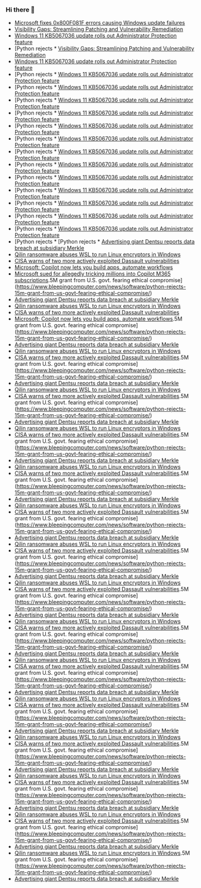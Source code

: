 ### Hi there 👋

<!--START_SECTION:feed-->
* [Microsoft fixes 0x800F081F errors causing Windows update failures](https://www.bleepingcomputer.com/news/microsoft/microsoft-fixes-0x800f081f-errors-causing-windows-update-failures/)
* [Visibility Gaps: Streamlining Patching and Vulnerability Remediation](https://www.bleepingcomputer.com/news/security/visibility-gaps-streamlining-patching-and-vulnerability-remediation/)
* [Windows 11 KB5067036 update rolls out Administrator Protection feature](https://www.bleepingcomputer.com/news/microsoft/windows-11-kb5067036-update-rolls-out-administrator-protection-feature/)
* [Python rejects * [Visibility Gaps: Streamlining Patching and Vulnerability Remediation](https://www.bleepingcomputer.com/news/security/visibility-gaps-streamlining-patching-and-vulnerability-remediation/)
* [Windows 11 KB5067036 update rolls out Administrator Protection feature](https://www.bleepingcomputer.com/news/microsoft/windows-11-kb5067036-update-rolls-out-administrator-protection-feature/)
* [Python rejects * [Windows 11 KB5067036 update rolls out Administrator Protection feature](https://www.bleepingcomputer.com/news/microsoft/windows-11-kb5067036-update-rolls-out-administrator-protection-feature/)
* [Python rejects * [Windows 11 KB5067036 update rolls out Administrator Protection feature](https://www.bleepingcomputer.com/news/microsoft/windows-11-kb5067036-update-rolls-out-administrator-protection-feature/)
* [Python rejects * [Windows 11 KB5067036 update rolls out Administrator Protection feature](https://www.bleepingcomputer.com/news/microsoft/windows-11-kb5067036-update-rolls-out-administrator-protection-feature/)
* [Python rejects * [Windows 11 KB5067036 update rolls out Administrator Protection feature](https://www.bleepingcomputer.com/news/microsoft/windows-11-kb5067036-update-rolls-out-administrator-protection-feature/)
* [Python rejects * [Windows 11 KB5067036 update rolls out Administrator Protection feature](https://www.bleepingcomputer.com/news/microsoft/windows-11-kb5067036-update-rolls-out-administrator-protection-feature/)
* [Python rejects * [Windows 11 KB5067036 update rolls out Administrator Protection feature](https://www.bleepingcomputer.com/news/microsoft/windows-11-kb5067036-update-rolls-out-administrator-protection-feature/)
* [Python rejects * [Windows 11 KB5067036 update rolls out Administrator Protection feature](https://www.bleepingcomputer.com/news/microsoft/windows-11-kb5067036-update-rolls-out-administrator-protection-feature/)
* [Python rejects * [Windows 11 KB5067036 update rolls out Administrator Protection feature](https://www.bleepingcomputer.com/news/microsoft/windows-11-kb5067036-update-rolls-out-administrator-protection-feature/)
* [Python rejects * [Windows 11 KB5067036 update rolls out Administrator Protection feature](https://www.bleepingcomputer.com/news/microsoft/windows-11-kb5067036-update-rolls-out-administrator-protection-feature/)
* [Python rejects * [Windows 11 KB5067036 update rolls out Administrator Protection feature](https://www.bleepingcomputer.com/news/microsoft/windows-11-kb5067036-update-rolls-out-administrator-protection-feature/)
* [Python rejects * [Windows 11 KB5067036 update rolls out Administrator Protection feature](https://www.bleepingcomputer.com/news/microsoft/windows-11-kb5067036-update-rolls-out-administrator-protection-feature/)
* [Python rejects * [Windows 11 KB5067036 update rolls out Administrator Protection feature](https://www.bleepingcomputer.com/news/microsoft/windows-11-kb5067036-update-rolls-out-administrator-protection-feature/)
* [Python rejects * [Windows 11 KB5067036 update rolls out Administrator Protection feature](https://www.bleepingcomputer.com/news/microsoft/windows-11-kb5067036-update-rolls-out-administrator-protection-feature/)
* [Python rejects * [Python rejects * [Advertising giant Dentsu reports data breach at subsidiary Merkle](https://www.bleepingcomputer.com/news/security/advertising-giant-dentsu-reports-data-breach-at-subsidiary-merkle/)
* [Qilin ransomware abuses WSL to run Linux encryptors in Windows](https://www.bleepingcomputer.com/news/security/qilin-ransomware-abuses-wsl-to-run-linux-encryptors-in-windows/)
* [CISA warns of two more actively exploited Dassault vulnerabilities](https://www.bleepingcomputer.com/news/security/cisa-warns-of-two-more-actively-exploited-dassault-vulnerabilities/)
* [Microsoft: Copilot now lets you build apps, automate workflows](https://www.bleepingcomputer.com/news/microsoft/microsoft-copilot-now-lets-you-build-apps-automate-workflows/)
* [Microsoft sued for allegedly tricking millions into Copilot M365 subscriptions](https://www.bleepingcomputer.com/news/microsoft/microsoft-sued-for-allegedly-tricking-millions-into-copilot-m365-subscriptions/).5M grant from U.S. govt. fearing ethical compromise](https://www.bleepingcomputer.com/news/software/python-rejects-15m-grant-from-us-govt-fearing-ethical-compromise/)
* [Advertising giant Dentsu reports data breach at subsidiary Merkle](https://www.bleepingcomputer.com/news/security/advertising-giant-dentsu-reports-data-breach-at-subsidiary-merkle/)
* [Qilin ransomware abuses WSL to run Linux encryptors in Windows](https://www.bleepingcomputer.com/news/security/qilin-ransomware-abuses-wsl-to-run-linux-encryptors-in-windows/)
* [CISA warns of two more actively exploited Dassault vulnerabilities](https://www.bleepingcomputer.com/news/security/cisa-warns-of-two-more-actively-exploited-dassault-vulnerabilities/)
* [Microsoft: Copilot now lets you build apps, automate workflows](https://www.bleepingcomputer.com/news/microsoft/microsoft-copilot-now-lets-you-build-apps-automate-workflows/).5M grant from U.S. govt. fearing ethical compromise](https://www.bleepingcomputer.com/news/software/python-rejects-15m-grant-from-us-govt-fearing-ethical-compromise/)
* [Advertising giant Dentsu reports data breach at subsidiary Merkle](https://www.bleepingcomputer.com/news/security/advertising-giant-dentsu-reports-data-breach-at-subsidiary-merkle/)
* [Qilin ransomware abuses WSL to run Linux encryptors in Windows](https://www.bleepingcomputer.com/news/security/qilin-ransomware-abuses-wsl-to-run-linux-encryptors-in-windows/)
* [CISA warns of two more actively exploited Dassault vulnerabilities](https://www.bleepingcomputer.com/news/security/cisa-warns-of-two-more-actively-exploited-dassault-vulnerabilities/).5M grant from U.S. govt. fearing ethical compromise](https://www.bleepingcomputer.com/news/software/python-rejects-15m-grant-from-us-govt-fearing-ethical-compromise/)
* [Advertising giant Dentsu reports data breach at subsidiary Merkle](https://www.bleepingcomputer.com/news/security/advertising-giant-dentsu-reports-data-breach-at-subsidiary-merkle/)
* [Qilin ransomware abuses WSL to run Linux encryptors in Windows](https://www.bleepingcomputer.com/news/security/qilin-ransomware-abuses-wsl-to-run-linux-encryptors-in-windows/)
* [CISA warns of two more actively exploited Dassault vulnerabilities](https://www.bleepingcomputer.com/news/security/cisa-warns-of-two-more-actively-exploited-dassault-vulnerabilities/).5M grant from U.S. govt. fearing ethical compromise](https://www.bleepingcomputer.com/news/software/python-rejects-15m-grant-from-us-govt-fearing-ethical-compromise/)
* [Advertising giant Dentsu reports data breach at subsidiary Merkle](https://www.bleepingcomputer.com/news/security/advertising-giant-dentsu-reports-data-breach-at-subsidiary-merkle/)
* [Qilin ransomware abuses WSL to run Linux encryptors in Windows](https://www.bleepingcomputer.com/news/security/qilin-ransomware-abuses-wsl-to-run-linux-encryptors-in-windows/)
* [CISA warns of two more actively exploited Dassault vulnerabilities](https://www.bleepingcomputer.com/news/security/cisa-warns-of-two-more-actively-exploited-dassault-vulnerabilities/).5M grant from U.S. govt. fearing ethical compromise](https://www.bleepingcomputer.com/news/software/python-rejects-15m-grant-from-us-govt-fearing-ethical-compromise/)
* [Advertising giant Dentsu reports data breach at subsidiary Merkle](https://www.bleepingcomputer.com/news/security/advertising-giant-dentsu-reports-data-breach-at-subsidiary-merkle/)
* [Qilin ransomware abuses WSL to run Linux encryptors in Windows](https://www.bleepingcomputer.com/news/security/qilin-ransomware-abuses-wsl-to-run-linux-encryptors-in-windows/)
* [CISA warns of two more actively exploited Dassault vulnerabilities](https://www.bleepingcomputer.com/news/security/cisa-warns-of-two-more-actively-exploited-dassault-vulnerabilities/).5M grant from U.S. govt. fearing ethical compromise](https://www.bleepingcomputer.com/news/software/python-rejects-15m-grant-from-us-govt-fearing-ethical-compromise/)
* [Advertising giant Dentsu reports data breach at subsidiary Merkle](https://www.bleepingcomputer.com/news/security/advertising-giant-dentsu-reports-data-breach-at-subsidiary-merkle/)
* [Qilin ransomware abuses WSL to run Linux encryptors in Windows](https://www.bleepingcomputer.com/news/security/qilin-ransomware-abuses-wsl-to-run-linux-encryptors-in-windows/)
* [CISA warns of two more actively exploited Dassault vulnerabilities](https://www.bleepingcomputer.com/news/security/cisa-warns-of-two-more-actively-exploited-dassault-vulnerabilities/).5M grant from U.S. govt. fearing ethical compromise](https://www.bleepingcomputer.com/news/software/python-rejects-15m-grant-from-us-govt-fearing-ethical-compromise/)
* [Advertising giant Dentsu reports data breach at subsidiary Merkle](https://www.bleepingcomputer.com/news/security/advertising-giant-dentsu-reports-data-breach-at-subsidiary-merkle/)
* [Qilin ransomware abuses WSL to run Linux encryptors in Windows](https://www.bleepingcomputer.com/news/security/qilin-ransomware-abuses-wsl-to-run-linux-encryptors-in-windows/)
* [CISA warns of two more actively exploited Dassault vulnerabilities](https://www.bleepingcomputer.com/news/security/cisa-warns-of-two-more-actively-exploited-dassault-vulnerabilities/).5M grant from U.S. govt. fearing ethical compromise](https://www.bleepingcomputer.com/news/software/python-rejects-15m-grant-from-us-govt-fearing-ethical-compromise/)
* [Advertising giant Dentsu reports data breach at subsidiary Merkle](https://www.bleepingcomputer.com/news/security/advertising-giant-dentsu-reports-data-breach-at-subsidiary-merkle/)
* [Qilin ransomware abuses WSL to run Linux encryptors in Windows](https://www.bleepingcomputer.com/news/security/qilin-ransomware-abuses-wsl-to-run-linux-encryptors-in-windows/)
* [CISA warns of two more actively exploited Dassault vulnerabilities](https://www.bleepingcomputer.com/news/security/cisa-warns-of-two-more-actively-exploited-dassault-vulnerabilities/).5M grant from U.S. govt. fearing ethical compromise](https://www.bleepingcomputer.com/news/software/python-rejects-15m-grant-from-us-govt-fearing-ethical-compromise/)
* [Advertising giant Dentsu reports data breach at subsidiary Merkle](https://www.bleepingcomputer.com/news/security/advertising-giant-dentsu-reports-data-breach-at-subsidiary-merkle/)
* [Qilin ransomware abuses WSL to run Linux encryptors in Windows](https://www.bleepingcomputer.com/news/security/qilin-ransomware-abuses-wsl-to-run-linux-encryptors-in-windows/)
* [CISA warns of two more actively exploited Dassault vulnerabilities](https://www.bleepingcomputer.com/news/security/cisa-warns-of-two-more-actively-exploited-dassault-vulnerabilities/).5M grant from U.S. govt. fearing ethical compromise](https://www.bleepingcomputer.com/news/software/python-rejects-15m-grant-from-us-govt-fearing-ethical-compromise/)
* [Advertising giant Dentsu reports data breach at subsidiary Merkle](https://www.bleepingcomputer.com/news/security/advertising-giant-dentsu-reports-data-breach-at-subsidiary-merkle/)
* [Qilin ransomware abuses WSL to run Linux encryptors in Windows](https://www.bleepingcomputer.com/news/security/qilin-ransomware-abuses-wsl-to-run-linux-encryptors-in-windows/)
* [CISA warns of two more actively exploited Dassault vulnerabilities](https://www.bleepingcomputer.com/news/security/cisa-warns-of-two-more-actively-exploited-dassault-vulnerabilities/).5M grant from U.S. govt. fearing ethical compromise](https://www.bleepingcomputer.com/news/software/python-rejects-15m-grant-from-us-govt-fearing-ethical-compromise/)
* [Advertising giant Dentsu reports data breach at subsidiary Merkle](https://www.bleepingcomputer.com/news/security/advertising-giant-dentsu-reports-data-breach-at-subsidiary-merkle/)
* [Qilin ransomware abuses WSL to run Linux encryptors in Windows](https://www.bleepingcomputer.com/news/security/qilin-ransomware-abuses-wsl-to-run-linux-encryptors-in-windows/)
* [CISA warns of two more actively exploited Dassault vulnerabilities](https://www.bleepingcomputer.com/news/security/cisa-warns-of-two-more-actively-exploited-dassault-vulnerabilities/).5M grant from U.S. govt. fearing ethical compromise](https://www.bleepingcomputer.com/news/software/python-rejects-15m-grant-from-us-govt-fearing-ethical-compromise/)
* [Advertising giant Dentsu reports data breach at subsidiary Merkle](https://www.bleepingcomputer.com/news/security/advertising-giant-dentsu-reports-data-breach-at-subsidiary-merkle/)
* [Qilin ransomware abuses WSL to run Linux encryptors in Windows](https://www.bleepingcomputer.com/news/security/qilin-ransomware-abuses-wsl-to-run-linux-encryptors-in-windows/)
* [CISA warns of two more actively exploited Dassault vulnerabilities](https://www.bleepingcomputer.com/news/security/cisa-warns-of-two-more-actively-exploited-dassault-vulnerabilities/).5M grant from U.S. govt. fearing ethical compromise](https://www.bleepingcomputer.com/news/software/python-rejects-15m-grant-from-us-govt-fearing-ethical-compromise/)
* [Advertising giant Dentsu reports data breach at subsidiary Merkle](https://www.bleepingcomputer.com/news/security/advertising-giant-dentsu-reports-data-breach-at-subsidiary-merkle/)
* [Qilin ransomware abuses WSL to run Linux encryptors in Windows](https://www.bleepingcomputer.com/news/security/qilin-ransomware-abuses-wsl-to-run-linux-encryptors-in-windows/)
* [CISA warns of two more actively exploited Dassault vulnerabilities](https://www.bleepingcomputer.com/news/security/cisa-warns-of-two-more-actively-exploited-dassault-vulnerabilities/).5M grant from U.S. govt. fearing ethical compromise](https://www.bleepingcomputer.com/news/software/python-rejects-15m-grant-from-us-govt-fearing-ethical-compromise/)
* [Advertising giant Dentsu reports data breach at subsidiary Merkle](https://www.bleepingcomputer.com/news/security/advertising-giant-dentsu-reports-data-breach-at-subsidiary-merkle/)
* [Qilin ransomware abuses WSL to run Linux encryptors in Windows](https://www.bleepingcomputer.com/news/security/qilin-ransomware-abuses-wsl-to-run-linux-encryptors-in-windows/)
* [CISA warns of two more actively exploited Dassault vulnerabilities](https://www.bleepingcomputer.com/news/security/cisa-warns-of-two-more-actively-exploited-dassault-vulnerabilities/).5M grant from U.S. govt. fearing ethical compromise](https://www.bleepingcomputer.com/news/software/python-rejects-15m-grant-from-us-govt-fearing-ethical-compromise/)
* [Advertising giant Dentsu reports data breach at subsidiary Merkle](https://www.bleepingcomputer.com/news/security/advertising-giant-dentsu-reports-data-breach-at-subsidiary-merkle/)
* [Qilin ransomware abuses WSL to run Linux encryptors in Windows](https://www.bleepingcomputer.com/news/security/qilin-ransomware-abuses-wsl-to-run-linux-encryptors-in-windows/).5M grant from U.S. govt. fearing ethical compromise](https://www.bleepingcomputer.com/news/software/python-rejects-15m-grant-from-us-govt-fearing-ethical-compromise/)
* [Advertising giant Dentsu reports data breach at subsidiary Merkle](https://www.bleepingcomputer.com/news/security/advertising-giant-dentsu-reports-data-breach-at-subsidiary-merkle/)
<!--END_SECTION:feed-->

<!--
**frankenk/frankenk** is a ✨ _special_ ✨ repository because its `README.md` (this file) appears on your GitHub profile.

Here are some ideas to get you started:

- 🔭 I’m currently working on ...
- 🌱 I’m currently learning ...
- 👯 I’m looking to collaborate on ...
- 🤔 I’m looking for help with ...
- 💬 Ask me about ...
- 📫 How to reach me: ...
- 😄 Pronouns: ...
- ⚡ Fun fact: ...
-->




